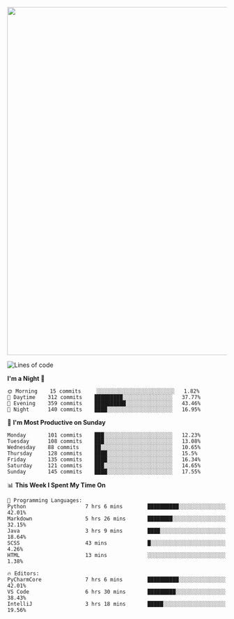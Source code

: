 <!--

[![Hits](https://hits.seeyoufarm.com/api/count/incr/badge.svg?url=https%3A%2F%2Fgithub.com/sangm1n)](https://hits.seeyoufarm.com) 
[![Repos Badge](https://badges.pufler.dev/repos/sangm1n)](https://badges.pufler.dev)
[![Github Badge](http://img.shields.io/badge/-github-black?style=flat-square&logo=github&logoColor=white&link=https:https://github.com/sangm1n/)](https://github.com/sangm1n/)
[![Netlify Badge](https://img.shields.io/badge/-TIL-00C7B7?style=flat-square&logo=Netlify&logoColor=white&link=https://sangminlog.netlify.com)](https://sangminlog.netlify.com)
[![Hugo Badge](https://img.shields.io/badge/-techblog-FF4088?style=flat-square&logo=Hugo&logoColor=white&link=https://sangm1n.github.io)](https://sangm1n.github.io)
[![Mail Badge](http://img.shields.io/badge/-mail-D14836?style=flat-square&logo=Gmail&logoColor=white&link=mailto:dltkd96als@naver.com)](mailto:dltkd96als@naver.com/)

![Lines of code](https://img.shields.io/badge/From%20Hello%20World%20I%27ve%20Written-3.9%20million%20lines%20of%20code-blue)
-->

<!--  -->

<p align="center">
  <a href="https://sangm1n.github.io/">
    <img src="https://user-images.githubusercontent.com/46131688/99881548-d1e5a180-2c5d-11eb-9a67-97cafab53637.png" width="800">
  </a>
</p>

<!--START_SECTION:waka-->
![Lines of code](https://img.shields.io/badge/From%20Hello%20World%20I%27ve%20Written-5.5%20million%20lines%20of%20code-blue)

**I'm a Night 🦉** 

```text
🌞 Morning    15 commits     ░░░░░░░░░░░░░░░░░░░░░░░░░   1.82% 
🌆 Daytime    312 commits    █████████░░░░░░░░░░░░░░░░   37.77% 
🌃 Evening    359 commits    ██████████░░░░░░░░░░░░░░░   43.46% 
🌙 Night      140 commits    ████░░░░░░░░░░░░░░░░░░░░░   16.95%

```
📅 **I'm Most Productive on Sunday** 

```text
Monday       101 commits    ███░░░░░░░░░░░░░░░░░░░░░░   12.23% 
Tuesday      108 commits    ███░░░░░░░░░░░░░░░░░░░░░░   13.08% 
Wednesday    88 commits     ██░░░░░░░░░░░░░░░░░░░░░░░   10.65% 
Thursday     128 commits    ████░░░░░░░░░░░░░░░░░░░░░   15.5% 
Friday       135 commits    ████░░░░░░░░░░░░░░░░░░░░░   16.34% 
Saturday     121 commits    ███░░░░░░░░░░░░░░░░░░░░░░   14.65% 
Sunday       145 commits    ████░░░░░░░░░░░░░░░░░░░░░   17.55%

```


📊 **This Week I Spent My Time On** 

```text
💬 Programming Languages: 
Python                   7 hrs 6 mins        ██████████░░░░░░░░░░░░░░░   42.01% 
Markdown                 5 hrs 26 mins       ████████░░░░░░░░░░░░░░░░░   32.15% 
Java                     3 hrs 9 mins        ████░░░░░░░░░░░░░░░░░░░░░   18.64% 
SCSS                     43 mins             █░░░░░░░░░░░░░░░░░░░░░░░░   4.26% 
HTML                     13 mins             ░░░░░░░░░░░░░░░░░░░░░░░░░   1.38%

🔥 Editors: 
PyCharmCore              7 hrs 6 mins        ██████████░░░░░░░░░░░░░░░   42.01% 
VS Code                  6 hrs 30 mins       █████████░░░░░░░░░░░░░░░░   38.43% 
IntelliJ                 3 hrs 18 mins       █████░░░░░░░░░░░░░░░░░░░░   19.56%

```


<!--END_SECTION:waka-->


<!--
**sangm1n/sangm1n** is a ✨ _special_ ✨ repository because its `README.md` (this file) appears on your GitHub profile.

Here are some ideas to get you started:

- 🔭 I’m currently working on ...
- 🌱 I’m currently learning ...
- 👯 I’m looking to collaborate on ...
- 🤔 I’m looking for help with ...
- 💬 Ask me about ...
- 📫 How to reach me: ...
- 😄 Pronouns: ...
- ⚡ Fun fact: ...

https://shields.io/
-->


